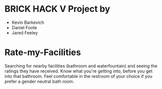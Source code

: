 # BRICK HACK V Project by 
- Kevin Barkevich
- Daniel Foote
- Jared Feeley
# Rate-my-Facilities

Searching for nearby facilities (bathroom and waterfountain) and seeing the ratings they have received. Know what you're getting into, before you get into that bathroom. Feel comfortable in the restroom of your choice if you prefer a gender neutral bath room.
